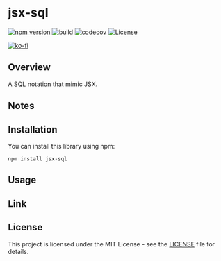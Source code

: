 # jsx-sql

[![npm version](https://badge.fury.io/js/jsx-sql.svg)](https://badge.fury.io/js/jsx-sql)
![build](https://github.com/ryohidaka/jsx-sql/workflows/Build/badge.svg)
[![codecov](https://codecov.io/gh/ryohidaka/jsx-sql/graph/badge.svg?token=RHP9TB2F51)](https://codecov.io/gh/ryohidaka/jsx-sql)
[![License](https://img.shields.io/badge/license-MIT-blue.svg)](https://opensource.org/licenses/MIT)

[![ko-fi](https://ko-fi.com/img/githubbutton_sm.svg)](https://ko-fi.com/B0B6TVH92)

## Overview

A SQL notation that mimic JSX.

## Notes

## Installation

You can install this library using npm:

```shell
npm install jsx-sql
```

## Usage

## Link

## License

This project is licensed under the MIT License - see the [LICENSE](LICENSE) file for details.
